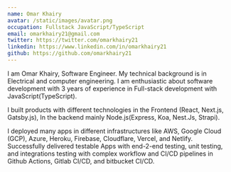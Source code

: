 ```yaml
---
name: Omar Khairy
avatar: /static/images/avatar.png
occupation: Fullstack JavaScript/TypeScript
email: omarkhairy21@gmail.com
twitter: https://twitter.com/omarkhairy21
linkedin: https://www.linkedin.com/in/omarkhairy21
github: https://github.com/omarkhairy21
---
```


I am Omar Khairy, Software Engineer. My technical background is in Electrical and computer engineering. I am enthusiastic about software development with 3 years of experience in Full-stack development with JavaScript(TypeScript).

I built products with different technologies in the Frontend (React, Next.js, Gatsby.js), In the backend mainly Node.js(Express, Koa, Nest.Js, Strapi).

I deployed many apps in different infrastructures like AWS, Google Cloud (GCP), Azure, Heroku, Firebase, Cloudflare, Vercel, and Netlify.
Successfully delivered testable Apps with end-2-end testing, unit testing, and integrations testing with complex workflow and CI/CD pipelines in Github Actions, Gitlab CI/CD, and bitbucket CI/CD.
